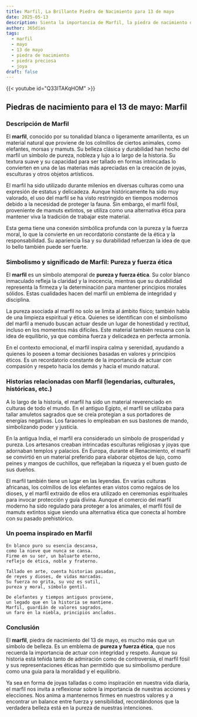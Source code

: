 ```yaml
---
title: Marfil, La Brillante Piedra de Nacimiento para 13 de mayo
date: 2025-05-13
description: Sienta la importancia de Marfil, la piedra de nacimiento de 13 de mayo que simboliza Pureza y fuerza ética. Deje que su belleza y significado iluminen su día.
author: 365días
tags:
  - marfil
  - mayo
  - 13 de mayo
  - piedra de nacimiento
  - piedra preciosa
  - joya
draft: false
---
```


{{< youtube id="Q33ITAKqHOM" >}}

## Piedras de nacimiento para el 13 de mayo: Marfil

### Descripción de Marfil

El **marfil**, conocido por su tonalidad blanca o ligeramente amarillenta, es un material natural que proviene de los colmillos de ciertos animales, como elefantes, morsas y mamuts. Su belleza clásica y durabilidad han hecho del marfil un símbolo de pureza, nobleza y lujo a lo largo de la historia. Su textura suave y su capacidad para ser tallado en formas intrincadas lo convierten en una de las materias más apreciadas en la creación de joyas, esculturas y otros objetos artísticos.

El marfil ha sido utilizado durante milenios en diversas culturas como una expresión de estatus y delicadeza. Aunque históricamente ha sido muy valorado, el uso del marfil se ha visto restringido en tiempos modernos debido a la necesidad de proteger la fauna. Sin embargo, el marfil fósil, proveniente de mamuts extintos, se utiliza como una alternativa ética para mantener viva la tradición de trabajar este material.

Esta gema tiene una conexión simbólica profunda con la pureza y la fuerza moral, lo que la convierte en un recordatorio constante de la ética y la responsabilidad. Su apariencia lisa y su durabilidad refuerzan la idea de que lo bello también puede ser fuerte.

### Simbolismo y significado de Marfil: Pureza y fuerza ética

El **marfil** es un símbolo atemporal de **pureza y fuerza ética**. Su color blanco inmaculado refleja la claridad y la inocencia, mientras que su durabilidad representa la firmeza y la determinación para mantener principios morales sólidos. Estas cualidades hacen del marfil un emblema de integridad y disciplina.

La pureza asociada al marfil no solo se limita al ámbito físico; también habla de una limpieza espiritual y ética. Quienes se identifican con el simbolismo del marfil a menudo buscan actuar desde un lugar de honestidad y rectitud, incluso en los momentos más difíciles. Este material también resuena con la idea de equilibrio, ya que combina fuerza y delicadeza en perfecta armonía.

En el contexto emocional, el marfil inspira calma y serenidad, ayudando a quienes lo poseen a tomar decisiones basadas en valores y principios éticos. Es un recordatorio constante de la importancia de actuar con compasión y respeto hacia los demás y hacia el mundo natural.

### Historias relacionadas con Marfil (legendarias, culturales, históricas, etc.)

A lo largo de la historia, el marfil ha sido un material reverenciado en culturas de todo el mundo. En el antiguo Egipto, el marfil se utilizaba para tallar amuletos sagrados que se creía protegían a sus portadores de energías negativas. Los faraones lo empleaban en sus bastones de mando, simbolizando poder y justicia.

En la antigua India, el marfil era considerado un símbolo de prosperidad y pureza. Los artesanos creaban intrincadas esculturas religiosas y joyas que adornaban templos y palacios. En Europa, durante el Renacimiento, el marfil se convirtió en un material preferido para elaborar objetos de lujo, como peines y mangos de cuchillos, que reflejaban la riqueza y el buen gusto de sus dueños.

El marfil también tiene un lugar en las leyendas. En varias culturas africanas, los colmillos de los elefantes eran vistos como regalos de los dioses, y el marfil extraído de ellos era utilizado en ceremonias espirituales para invocar protección y guía divina. Aunque el comercio del marfil moderno ha sido regulado para proteger a los animales, el marfil fósil de mamuts extintos sigue siendo una alternativa ética que conecta al hombre con su pasado prehistórico.

### Un poema inspirado en Marfil

```
En blanco puro su esencia descansa,  
como la nieve que nunca se cansa.  
Firme en su ser, un baluarte eterno,  
reflejo de ética, noble y fraterno.  

Tallado en arte, cuenta historias pasadas,  
de reyes y dioses, de vidas marcadas.  
Su fuerza no grita, su voz es sutil,  
pureza y moral, símbolo gentil.  

De elefantes y tiempos antiguos proviene,  
un legado que en la historia se mantiene.  
Marfil, guardián de valores sagrados,  
un faro en la niebla, principios anclados.  
```

### Conclusión

El **marfil**, piedra de nacimiento del 13 de mayo, es mucho más que un símbolo de belleza. Es un emblema de **pureza y fuerza ética**, que nos recuerda la importancia de actuar con integridad y respeto. Aunque su historia está teñida tanto de admiración como de controversia, el marfil fósil y sus representaciones éticas han permitido que su simbolismo perdure como una guía para la moralidad y el equilibrio.

Ya sea en forma de joyas talladas o como inspiración en nuestra vida diaria, el marfil nos invita a reflexionar sobre la importancia de nuestras acciones y elecciones. Nos anima a mantenernos firmes en nuestros valores y a encontrar un balance entre fuerza y sensibilidad, recordándonos que la verdadera belleza está en la pureza de nuestras intenciones.